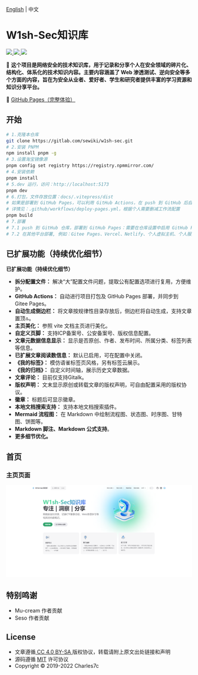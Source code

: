 [English](./README.en.md) | 中文

# W1sh-Sec知识库

<a href="http://creativecommons.org/licenses/by-sa/4.0/" target="_blank">
    <img src="https://img.shields.io/badge/文章%20License-CC%204.0%20BY--SA-blue.svg">
</a>
<a href="https://gitlab.com/sewiki/w1sh-sec/main" target="_blank">
    <img src="https://img.shields.io/badge/源码%20License-MIT-blue.svg">
</a>
<a href="https://gitlab.com/sewiki/w1sh-sec/main" target="_blank">
    <img src="https://github.com/Charles7c/charles7c.github.io/actions/workflows/deploy-pages.yml/badge.svg">
</a>


📝 **这个项目是网络安全的技术知识库，用于记录和分享个人在安全领域的碎片化、结构化、体系化的技术知识内容。主要内容涵盖了 Web 渗透测试、逆向安全等多个方面的内容，旨在为安全从业者、爱好者、学生和研究者提供丰富的学习资源和知识分享平台。**

🐢 [GitHub Pages（完整体验）](https://w1sh.drill.wiki)

## 开始

```bash
# 1.克隆本仓库
git clone https://gitlab.com/sewiki/w1sh-sec.git
# 2.安装 PNPM
npm install pnpm -g
# 3.设置淘宝镜像源
pnpm config set registry https://registry.npmmirror.com/
# 4.安装依赖
pnpm install
# 5.dev 运行，访问：http://localhost:5173
pnpm dev
# 6.打包，文件存放位置：docs/.vitepress/dist
# 如果是部署到 GitHub Pages，可以利用 GitHub Actions，在 push 到 GitHub 后自动部署打包
# 详情见：.github/workflows/deploy-pages.yml，根据个人需要删减工作流配置
pnpm build
# 7.部署
# 7.1 push 到 GitHub 仓库，部署到 GitHub Pages：需要在仓库设置中启用 GitHub Pages（本仓库采用此种部署方式）
# 7.2 在其他平台部署, 例如：Gitee Pages、Vercel、Netlify、个人虚拟主机、个人服务器等
```



## 已扩展功能（持续优化细节）

**已扩展功能（持续优化细节）**

- **拆分配置文件：**  解决“大”配置文件问题，提取公有配置选项进行复用，方便维护。
- **GitHub Actions：**  自动进行项目打包及 GitHub Pages 部署，并同步到 Gitee Pages。
- **自动生成侧边栏：** 将文章按规律性目录存放后，侧边栏将自动生成，支持文章置顶🔝。
- **主页美化：** 参照 vite 文档主页进行美化。
- **自定义页脚：** 支持ICP备案号、公安备案号、版权信息配置。
- **文章元数据信息显示：**  显示是否原创、作者、发布时间、所属分类、标签列表等信息。
- **已扩展文章阅读数信息：**  默认已启用，可在配置中关闭。
- **《我的标签》：** 模仿语雀标签页风格，另有标签云展示。
- **《我的归档》：** 自定义时间轴，展示历史文章数据。
- **文章评论：** 目前仅支持Gitalk。
- **版权声明：** 文末显示原创或转载文章的版权声明，可自由配置采用的版权协议。
- **徽章：** 标题后可显示徽章。
- **本地文档搜索支持：** 支持本地文档搜索插件。
- **Mermaid 流程图：** 在 Markdown 中绘制流程图、状态图、时序图、甘特图、饼图等。
- **Markdown 脚注、Markdown 公式支持**。
- **更多细节优化。**




## 首页

### 主页页面

![主页](./docs/public/screenshot/主页.jpg)


## 特别鸣谢
- Mu-cream 作者贡献
- Seso 作者贡献

## License

- 文章遵循[ CC 4.0 BY-SA ](http://creativecommons.org/licenses/by-sa/4.0/)版权协议，转载请附上原文出处链接和声明
- 源码遵循 [MIT](https://github.com/Charles7c/charles7c.github.io/blob/main/LICENSE) 许可协议
- Copyright © 2019-2022 Charles7c